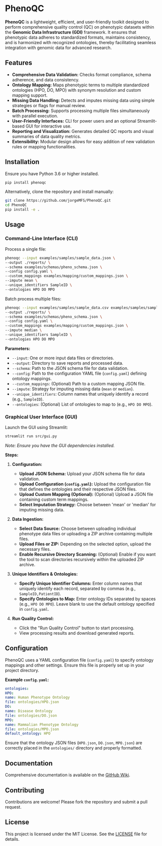 # PhenoQC

**PhenoQC** is a lightweight, efficient, and user-friendly toolkit designed to perform comprehensive quality control (QC) on phenotypic datasets within the **Genomic Data Infrastructure (GDI)** framework. It ensures that phenotypic data adheres to standardized formats, maintains consistency, and is harmonized with recognized ontologies, thereby facilitating seamless integration with genomic data for advanced research.

## Features

- **Comprehensive Data Validation:** Checks format compliance, schema adherence, and data consistency.
- **Ontology Mapping:** Maps phenotypic terms to multiple standardized ontologies (HPO, DO, MPO) with synonym resolution and custom mapping support.
- **Missing Data Handling:** Detects and imputes missing data using simple strategies or flags for manual review.
- **Batch Processing:** Supports processing multiple files simultaneously with parallel execution.
- **User-Friendly Interfaces:** CLI for power users and an optional Streamlit-based GUI for interactive use.
- **Reporting and Visualization:** Generates detailed QC reports and visual summaries of data quality metrics.
- **Extensibility:** Modular design allows for easy addition of new validation rules or mapping functionalities.

## Installation

Ensure you have Python 3.6 or higher installed.

```bash
pip install phenoqc
```

Alternatively, clone the repository and install manually:

```bash
git clone https://github.com/jorgeMFS/PhenoQC.git
cd PhenoQC
pip install -e .
```

## Usage

### Command-Line Interface (CLI)

Process a single file:

```bash
phenoqc --input examples/samples/sample_data.json \
--output ./reports/ \
--schema examples/schemas/pheno_schema.json \
--config config.yaml \
--custom_mappings examples/mapping/custom_mappings.json \
--impute mean \
--unique_identifiers SampleID \
--ontologies HPO DO MPO
```

Batch process multiple files:

```bash
phenoqc --input examples/samples/sample_data.csv examples/samples/sample_data.json examples/samples/sample_data.tsv \
--output ./reports/ \
--schema examples/schemas/pheno_schema.json \
--config config.yaml \
--custom_mappings examples/mapping/custom_mappings.json \
--impute median \
--unique_identifiers SampleID \
--ontologies HPO DO MPO
```

**Parameters:**

- `--input`: One or more input data files or directories.
- `--output`: Directory to save reports and processed data.
- `--schema`: Path to the JSON schema file for data validation.
- `--config`: Path to the configuration YAML file (`config.yaml`) defining ontology mappings.
- `--custom_mappings`: (Optional) Path to a custom mapping JSON file.
- `--impute`: Strategy for imputing missing data (`mean` or `median`).
- `--unique_identifiers`: Column names that uniquely identify a record (e.g., `SampleID`).
- `--ontologies`: (Optional) List of ontologies to map to (e.g., `HPO DO MPO`).

### Graphical User Interface (GUI)

Launch the GUI using Streamlit:

```bash
streamlit run src/gui.py
```

*Note: Ensure you have the GUI dependencies installed.*

**Steps:**

1. **Configuration:**
   - **Upload JSON Schema:** Upload your JSON schema file for data validation.
   - **Upload Configuration (`config.yaml`):** Upload the configuration file that defines the ontologies and their respective JSON files.
   - **Upload Custom Mapping (Optional):** (Optional) Upload a JSON file containing custom term mappings.
   - **Select Imputation Strategy:** Choose between 'mean' or 'median' for imputing missing data.

2. **Data Ingestion:**
   - **Select Data Source:** Choose between uploading individual phenotype data files or uploading a ZIP archive containing multiple files.
   - **Upload Files or ZIP:** Depending on the selected option, upload the necessary files.
   - **Enable Recursive Directory Scanning:** (Optional) Enable if you want the tool to scan directories recursively within the uploaded ZIP archive.

3. **Unique Identifiers & Ontologies:**
   - **Specify Unique Identifier Columns:** Enter column names that uniquely identify each record, separated by commas (e.g., `SampleID,PatientID`).
   - **Specify Ontologies to Map:** Enter ontology IDs separated by spaces (e.g., `HPO DO MPO`). Leave blank to use the default ontology specified in `config.yaml`.

4. **Run Quality Control:**
   - Click the "Run Quality Control" button to start processing.
   - View processing results and download generated reports.

## Configuration

PhenoQC uses a YAML configuration file (`config.yaml`) to specify ontology mappings and other settings. Ensure this file is properly set up in your project directory.

**Example `config.yaml`:**

```yaml
ontologies:
HPO:
name: Human Phenotype Ontology
file: ontologies/HPO.json
DO:
name: Disease Ontology
file: ontologies/DO.json
MPO:
name: Mammalian Phenotype Ontology
file: ontologies/MPO.json
default_ontology: HPO
```

Ensure that the ontology JSON files (`HPO.json`, `DO.json`, `MPO.json`) are correctly placed in the `ontologies/` directory and properly formatted.


## Documentation

Comprehensive documentation is available on the [GitHub Wiki](https://github.com/jorgeMFS/PhenoQC/wiki).

## Contributing

Contributions are welcome! Please fork the repository and submit a pull request.

## License

This project is licensed under the MIT License. See the [LICENSE](LICENSE) file for details.
